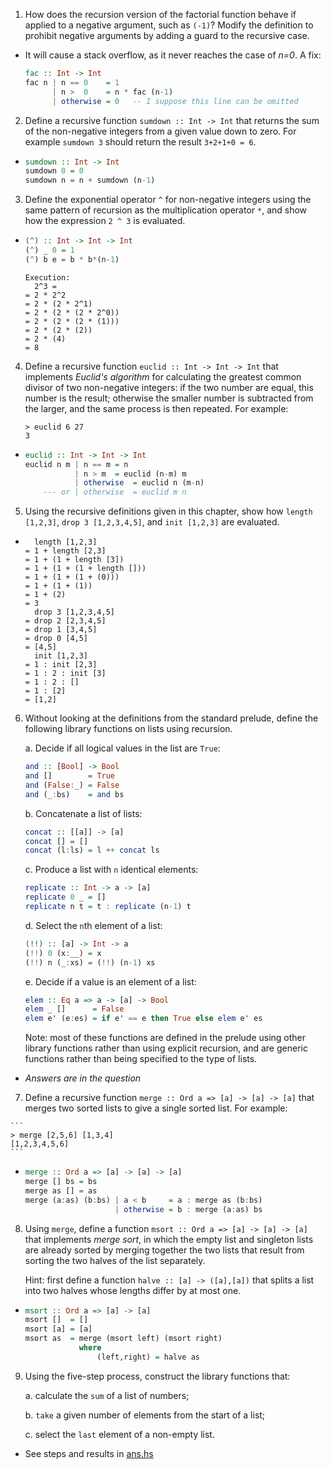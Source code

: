 1. How does the recursion version of the factorial function behave if applied to a negative argument, such as `(-1)`? Modify the definition to prohibit negative arguments by adding a guard to the recursive case.
  * It will cause a stack overflow, as it never reaches the case of *n=0*. A fix:
    ```haskell
    fac :: Int -> Int
    fac n | n == 0    = 1
          | n >  0    = n * fac (n-1)
          | otherwise = 0   -- I suppose this line can be omitted
    ```

2. Define a recursive function `sumdown :: Int -> Int` that returns the sum of the non-negative integers from a given value down to zero. For example `sumdown 3` should return the result `3+2+1+0 = 6`.
  * ```haskell
    sumdown :: Int -> Int
    sumdown 0 = 0
    sumdown n = n + sumdown (n-1)
    ```

3. Define the exponential operator `^` for non-negative integers using the same pattern of recursion as the multiplication operator `*`, and show how the expression `2 ^ 3` is evaluated.
  * ```haskell
    (^) :: Int -> Int -> Int
    (^) _ 0 = 1
    (^) b e = b * b*(n-1)
    ```
    ```
    Execution:
      2^3 =
    = 2 * 2^2
    = 2 * (2 * 2^1)
    = 2 * (2 * (2 * 2^0))
    = 2 * (2 * (2 * (1)))
    = 2 * (2 * (2))
    = 2 * (4)
    = 8 
    ```

4. Define a recursive function `euclid :: Int -> Int -> Int` that implements *Euclid's algorithm* for calculating the greatest common divisor of two non-negative integers: if the two number are equal, this number is the result; otherwise the smaller number is subtracted from the larger, and the same process is then repeated. For example:
    ```
    > euclid 6 27
    3
    ```
  * ```haskell
    euclid :: Int -> Int -> Int
    euclid n m | n == m = n
               | n > m  = euclid (n-m) m
               | otherwise  = euclid n (m-n)
        --- or | otherwise  = euclid m n
    ```

5. Using the recursive definitions given in this chapter, show how `length [1,2,3]`, `drop 3 [1,2,3,4,5]`, and `init [1,2,3]` are evaluated.
  * ```
      length [1,2,3]
    = 1 + length [2,3]
    = 1 + (1 + length [3])
    = 1 + (1 + (1 + length []))
    = 1 + (1 + (1 + (0)))
    = 1 + (1 + (1))
    = 1 + (2)
    = 3
      drop 3 [1,2,3,4,5]
    = drop 2 [2,3,4,5]
    = drop 1 [3,4,5]
    = drop 0 [4,5]
    = [4,5]
      init [1,2,3]
    = 1 : init [2,3]
    = 1 : 2 : init [3]
    = 1 : 2 : []
    = 1 : [2]
    = [1,2]
    ```

6. Without looking at the definitions from the standard prelude, define the following library functions on lists using recursion.

    a. Decide if all logical values in the list are `True`:

    ```haskell
    and :: [Bool] -> Bool
    and []        = True
    and (False:_) = False
    and (_:bs)    = and bs
    ```

    b. Concatenate a list of lists: 

    ```haskell
    concat :: [[a]] -> [a]
    concat [] = []
    concat (l:ls) = l ++ concat ls
    ```

    c. Produce a list with `n` identical elements:

    ```haskell
    replicate :: Int -> a -> [a]
    replicate 0 _ = []
    replicate n t = t : replicate (n-1) t
    ```

    d. Select the `n`th element of a list:

    ```haskell
    (!!) :: [a] -> Int -> a
    (!!) 0 (x:__) = x
    (!!) n (_:xs) = (!!) (n-1) xs
    ```

    e. Decide if a value is an element of a list:

    ```haskell
    elem :: Eq a => a -> [a] -> Bool
    elem _ []      = False
    elem e' (e:es) = if e' == e then True else elem e' es
    ```

   Note: most of these functions are defined in the prelude using other library functions rather than using explicit recursion, and are generic functions rather than being specified to the type of lists.
  * *Answers are in the question*
  
  7. Define a recursive function `merge :: Ord a => [a] -> [a] -> [a]` that merges two sorted lists to give a single sorted list. For example:

    ```
    > merge [2,5,6] [1,3,4]
    [1,2,3,4,5,6]
    ```
  * ```haskell
    merge :: Ord a => [a] -> [a] -> [a]
    merge [] bs = bs
    merge as [] = as
    merge (a:as) (b:bs) | a < b     = a : merge as (b:bs)
                        | otherwise = b : merge (a:as) bs
    ```

8. Using `merge`, define a function `msort :: Ord a => [a] -> [a] -> [a]` that implements *merge sort*, in which the empty list and singleton lists are already sorted by merging together the two lists that result from sorting the two halves of the list separately.

   Hint: first define a function `halve :: [a] -> ([a],[a])` that splits a list into two halves whose lengths differ by at most one.
  * ```haskell
    msort :: Ord a => [a] -> [a]
    msort []  = []
    msort [a] = [a]
    msort as  = merge (msort left) (msort right)
                where
                    (left,right) = halve as
    ```

9. Using the five-step process, construct the library functions that:

    a. calculate the `sum` of a list of numbers;

    b. `take` a given number of elements from the start of a list;

    c. select the `last` element of a non-empty list.

  * See steps and results in [ans.hs](./ans.hs)

